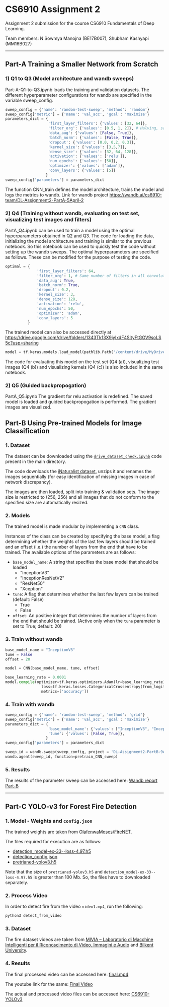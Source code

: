 # CS6910 Assignment 2
Assignment 2 submission for the course CS6910 Fundamentals of Deep Learning.  

Team members: N Sowmya Manojna (BE17B007), Shubham Kashyapi (MM16B027)

---
## Part-A Training a Smaller Network from Scratch
### 1) Q1 to Q3 (Model architecture and wandb sweeps)
Part-A-Q1-to-Q3.ipynb loads the training and validation datasets. The different hyperparameter configurations for wandb are specified in the variable sweep_config. 
```python
sweep_config = {'name': 'random-test-sweep', 'method': 'random'}
sweep_config['metric'] = {'name': 'val_acc', 'goal': 'maximize'}
parameters_dict = {
                   'first_layer_filters': {'values': [32, 64]},
                   'filter_org': {'values': [0.5, 1, 2]}, # Halving, same, doubling in subsequent layers
                   'data_aug': {'values': [False, True]},
                   'batch_norm': {'values': [False, True]}, 
                   'dropout': {'values': [0.0, 0.2, 0.3]},
                   'kernel_size': {'values': [3,5,7]},
                   'dense_size': {'values': [32, 64, 128]},
                   'activation': {'values': ['relu']},
                   'num_epochs': {'values': [50]}, 
                   'optimizer': {'values': ['adam']},
                   'conv_layers': {'values': [5]}
                  }
sweep_config['parameters'] = parameters_dict
```
The function CNN_train defines the model architecture, trains the model and logs the metrics to wandb. Link for wandb project https://wandb.ai/cs6910-team/DL-Assignment2-PartA-5April-2

### 2) Q4 (Training without wandb, evaluating on test set, visualizing test images and filters)
PartA_Q4.ipynb can be used to train a model using the optimal hyperparameters obtained in Q2 and Q3. The code for loading the data, initializing the model architecture and training is similar to the previous notebook. So this notebook can be used to quickly test the code without setting up the wandb sweeps. The optimal hyperparameters are specified as follows. These can be modified for the purpose of testing the code.
```python
optimal = {
              'first_layer_filters': 64,
              'filter_org': 1, # Same number of filters in all convolution layers
              'data_aug': True,
              'batch_norm': True, 
              'dropout': 0.2,
              'kernel_size': 3,
              'dense_size': 128,
              'activation': 'relu',
              'num_epochs': 50, 
              'optimizer': 'adam',
              'conv_layers': 5
          }
```
The trained model can also be accessed directly at https://drive.google.com/drive/folders/1343Tk13X9iyIxdF4SityFtGOV9soLS5c?usp=sharing
```python
model = tf.keras.models.load_model(pathlib.Path('/content/drive/MyDrive/DL_Assignment2_PartA_Model'))
```
The code for evaluating this model on the test set (Q4 (a)), visualizing test images (Q4 (b)) and visualizing kernels (Q4 (c)) is also included in the same notebook.

### 2) Q5 (Guided backpropogation)
PartA_Q5.ipynb
The gradient for relu activation is redefined. The saved model is loaded and guided backpropogation is performed. The gradient images are visualized. 


## Part-B Using Pre-trained Models for Image Classification
### 1. Dataset
The dataset can be downloaded using the [`drive_dataset_check.ipynb`](https://github.com/sowmyamanojna/CS6910-Deep-Learning-Assignment-2/blob/main/drive_dataset_check.ipynb) code present in the main directory.

The code downloads the [iNaturalist dataset](https://github.com/sowmyamanojna/CS6910-Deep-Learning-Assignment-2/blob/main/drive_dataset_check.ipynb), unzips it and renames the images sequentially (for easy identification of missing images in case of network discrepancy).

The images are then loaded, split into training & validation sets. The image size is restricted to (256, 256) and all images that do not conform to the  specified size are automatically resized.

### 2. Models
The trained model is made modular by implementing a `CNN` class.  

Instances of the class can be created by specifying the base model, a flag determining whether the weights of the last few layers should be trained and an offset (i.e.) the number of layers from the end that have to be trained. The available options of the parameters are as follows:

- `base_model_name`: A string that specifies the base model that should be loaded
    + "InceptionV3"
    + "InceptionResNetV2"
    + "ResNet50"
    + "Xception"
- `tune`: A flag that determines whether the last few layers can be trained (default: False)
    + True
    + False
- `offset`: An positive integer that determines the number of layers from the end that should be trained. (Active only when the `tune` parameter is set to True; default: 20)

### 3. Train without wandb
```python
base_model_name = "InceptionV3"
tune = False
offset = 20

model = CNN(base_model_name, tune, offset)

base_learning_rate = 0.0001
model.compile(optimizer=tf.keras.optimizers.Adam(lr=base_learning_rate),
                loss=tf.keras.losses.CategoricalCrossentropy(from_logits=True),
                metrics=['accuracy'])
```

### 4. Train with wandb
```python
sweep_config = {'name': 'random-test-sweep', 'method': 'grid'}
sweep_config['metric'] = {'name': 'val_acc', 'goal': 'maximize'}
parameters_dict = {
                   'base_model_name': {'values': ["InceptionV3", "InceptionResNetV2", "ResNet50", "Xception"]},
                   'tune': {'values': [False, True]},
                  }
sweep_config['parameters'] = parameters_dict

sweep_id = wandb.sweep(sweep_config, project = 'DL-Assignment2-PartB-9April')
wandb.agent(sweep_id, function=pretrain_CNN_sweep)
```

### 5. Results
The results of the parameter sweep can be accessed here: [Wandb report Part-B](https://wandb.ai/cs6910-team/assignment-2/reports/CS6910-Assignment-2--Vmlldzo1NzQ1MTc#part-b-:-fine-tuning-a-pre-trained-model)

---
## Part-C YOLO-v3 for Forest Fire Detection
### 1. Model - Weights and `config.json`
The trained weights are taken from [OlafenwaMoses/FireNET](https://github.com/OlafenwaMoses/FireNET/).

The files required for execution are as follows:

- [detection_model-ex-33--loss-4.97.h5](https://github.com/OlafenwaMoses/FireNET/releases/download/v1.0/detection_model-ex-33--loss-4.97.h5)
- [detection_config.json](https://github.com/OlafenwaMoses/FireNET/releases/download/v1.0/detection_config.json)
- [pretrianed-yolov3.h5](https://github.com/OlafenwaMoses/ImageAI/releases/download/essential-v4/pretrained-yolov3.h5)

Note that the size of `pretrianed-yolov3.h5` and `detection_model-ex-33--loss-4.97.h5` is greater than 100 Mb. So, the files have to downloaded separately.

### 2. Process Video
In order to detect fire from the video `video1.mp4`, run the following:
```python
python3 detect_from_video
```


### 3. Dataset
The fire dataset videos are taken from [MIVIA – Laboratorio di Macchine Intelligenti per il Riconoscimento di Video, Immagini e Audio](https://mivia.unisa.it/datasets/video-analysis-datasets/fire-detection-dataset/) and [Bilkent University](http://signal.ee.bilkent.edu.tr/VisiFire/).  


### 4. Results
The final processed video can be accessed here: [final.mp4](https://github.com/sowmyamanojna/CS6910-Deep-Learning-Assignment-2/blob/main/Part-C/final.mp4)

The youtube link for the same: [Final Video](https://www.youtube.com/watch?v=W7NxfqgGzAE)

The actual and processed video files can be accessed here: [CS6910-YOLOv3](https://drive.google.com/drive/folders/1PP5FhP5_MpRucv7xq-RVAYLalWfyJNH1?usp=sharing)
